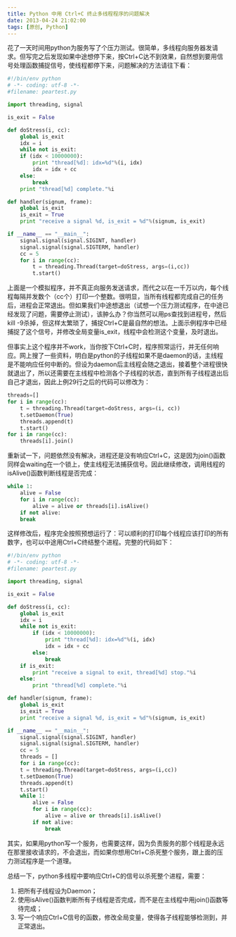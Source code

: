 ```yaml
---
title: Python 中用 Ctrl+C 终止多线程程序的问题解决
date: 2013-04-24 21:02:00
tags: [原创, Python]
---
```


花了一天时间用python为服务写了个压力测试。很简单，多线程向服务器发请求。但写完之后发现如果中途想停下来，按Ctrl+C达不到效果，自然想到要用信号处理函数捕捉信号，使线程都停下来，问题解决的方法请往下看：

``` python
#!/bin/env python
# -*- coding: utf-8 -*-
#filename: peartest.py

import threading, signal

is_exit = False

def doStress(i, cc):
    global is_exit
    idx = i
    while not is_exit:
    if (idx < 10000000):
        print "thread[%d]: idx=%d"%(i, idx)
        idx = idx + cc
    else:
        break
    print "thread[%d] complete."%i

def handler(signum, frame):
    global is_exit
    is_exit = True
    print "receive a signal %d, is_exit = %d"%(signum, is_exit)

if __name__ == "__main__":
    signal.signal(signal.SIGINT, handler)
    signal.signal(signal.SIGTERM, handler)
    cc = 5
    for i in range(cc):
        t = threading.Thread(target=doStress, args=(i,cc))
        t.start()
```

上面是一个模拟程序，并不真正向服务发送请求，而代之以在一千万以内，每个线程每隔并发数个（cc个）打印一个整数。很明显，当所有线程都完成自己的任务后，进程会正常退出。但如果我们中途想退出（试想一个压力测试程序，在中途已经发现了问题，需要停止测试），该肿么办？你当然可以用ps查找到进程号，然后kill -9杀掉，但这样太繁琐了，捕捉Ctrl+C是最自然的想法。上面示例程序中已经捕捉了这个信号，并修改全局变量is_exit，线程中会检测这个变量，及时退出。

但事实上这个程序并不work，当你按下Ctrl+C时，程序照常运行，并无任何响应。网上搜了一些资料，明白是python的子线程如果不是daemon的话，主线程是不能响应任何中断的。但设为daemon后主线程会随之退出，接着整个进程很快就退出了，所以还需要在主线程中检测各个子线程的状态，直到所有子线程退出后自己才退出，因此上例29行之后的代码可以修改为：

``` python
threads=[]
for i in range(cc):
    t = threading.Thread(target=doStress, args=(i, cc))
    t.setDaemon(True)
    threads.append(t)
    t.start()
for i in range(cc):
    threads[i].join()
```

重新试一下，问题依然没有解决，进程还是没有响应Ctrl+C，这是因为join()函数同样会waiting在一个锁上，使主线程无法捕获信号。因此继续修改，调用线程的isAlive()函数判断线程是否完成：

``` python
while 1:
    alive = False
    for i in range(cc):
        alive = alive or threads[i].isAlive()
    if not alive:
    break
```

这样修改后，程序完全按照预想运行了：可以顺利的打印每个线程应该打印的所有数字，也可以中途用Ctrl+C终结整个进程。完整的代码如下：

``` python
#!/bin/env python
# -*- coding: utf-8 -*-
#filename: peartest.py

import threading, signal

is_exit = False

def doStress(i, cc):
    global is_exit
    idx = i
    while not is_exit:
        if (idx < 10000000):
            print "thread[%d]: idx=%d"%(i, idx)
            idx = idx + cc
        else:
            break
    if is_exit:
        print "receive a signal to exit, thread[%d] stop."%i
    else:
        print "thread[%d] complete."%i

def handler(signum, frame):
    global is_exit
    is_exit = True
    print "receive a signal %d, is_exit = %d"%(signum, is_exit)

if __name__ == "__main__":
    signal.signal(signal.SIGINT, handler)
    signal.signal(signal.SIGTERM, handler)
    cc = 5
    threads = []
    for i in range(cc):
    t = threading.Thread(target=doStress, args=(i,cc))
    t.setDaemon(True)
    threads.append(t)
    t.start()
    while 1:
        alive = False
        for i in range(cc):
            alive = alive or threads[i].isAlive()
        if not alive:
            break
```

其实，如果用python写一个服务，也需要这样，因为负责服务的那个线程是永远在那里接收请求的，不会退出，而如果你想用Ctrl+C杀死整个服务，跟上面的压力测试程序是一个道理。

总结一下，python多线程中要响应Ctrl+C的信号以杀死整个进程，需要：

1. 把所有子线程设为Daemon；  
2. 使用isAlive()函数判断所有子线程是否完成，而不是在主线程中用join()函数等待完成；  
3. 写一个响应Ctrl+C信号的函数，修改全局变量，使得各子线程能够检测到，并正常退出。